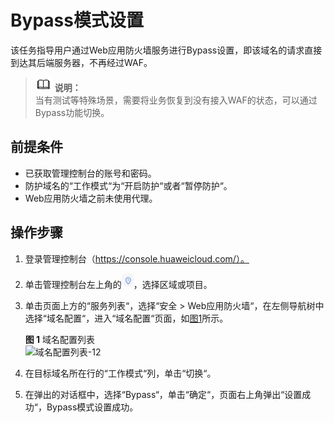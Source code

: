 # Bypass模式设置<a name="waf_01_0069"></a>

该任务指导用户通过Web应用防火墙服务进行Bypass设置，即该域名的请求直接到达其后端服务器，不再经过WAF。

>![](public_sys-resources/icon-note.gif) **说明：**   
>当有测试等特殊场景，需要将业务恢复到没有接入WAF的状态，可以通过Bypass功能切换。  

## 前提条件<a name="section1196116321023"></a>

-   已获取管理控制台的账号和密码。
-   防护域名的“工作模式“为“开启防护“或者“暂停防护“。
-   Web应用防火墙之前未使用代理。

## 操作步骤<a name="section344311262515"></a>

1.  登录管理控制台（https://console.huaweicloud.com/）。
2.  单击管理控制台左上角的![](figures/选择区域图标.jpg)，选择区域或项目。
3.  单击页面上方的“服务列表“，选择“安全  \>  Web应用防火墙“，在左侧导航树中选择“域名配置“，进入“域名配置“页面，如[图1](#waf_01_0004_zh-cn_topic_0110861288_zh-cn_topic_0110861354_fig15593418182219)所示。

    **图 1**  域名配置列表<a name="waf_01_0004_zh-cn_topic_0110861288_zh-cn_topic_0110861354_fig15593418182219"></a>  
    ![](figures/域名配置列表-12.png "域名配置列表-12")

4.  在目标域名所在行的“工作模式“列，单击“切换“。
5.  在弹出的对话框中，选择“Bypass“，单击“确定“，页面右上角弹出“设置成功“，Bypass模式设置成功。

